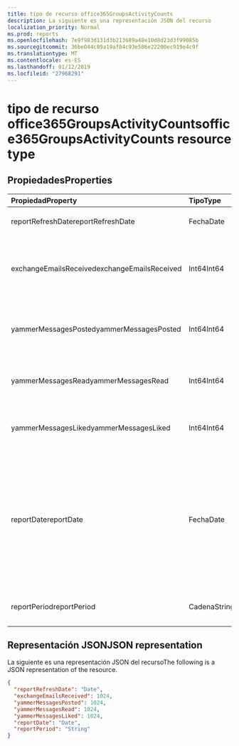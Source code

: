 ```yaml
---
title: tipo de recurso office365GroupsActivityCounts
description: La siguiente es una representación JSON del recurso
localization_priority: Normal
ms.prod: reports
ms.openlocfilehash: 7e9f983d131d3b213689a48e10d8d23d3f99085b
ms.sourcegitcommit: 36be044c89a19af84c93e586e22200ec919e4c9f
ms.translationtype: MT
ms.contentlocale: es-ES
ms.lasthandoff: 01/12/2019
ms.locfileid: "27968291"
---
```

# <a name="office365groupsactivitycounts-resource-type"></a><span data-ttu-id="73df2-103">tipo de recurso office365GroupsActivityCounts</span><span class="sxs-lookup"><span data-stu-id="73df2-103">office365GroupsActivityCounts resource type</span></span>

## <a name="properties"></a><span data-ttu-id="73df2-104">Propiedades</span><span class="sxs-lookup"><span data-stu-id="73df2-104">Properties</span></span>

| <span data-ttu-id="73df2-105">Propiedad</span><span class="sxs-lookup"><span data-stu-id="73df2-105">Property</span></span>               | <span data-ttu-id="73df2-106">Tipo</span><span class="sxs-lookup"><span data-stu-id="73df2-106">Type</span></span>   | <span data-ttu-id="73df2-107">Descripción</span><span class="sxs-lookup"><span data-stu-id="73df2-107">Description</span></span>                              |
| :--------------------- | :----- | ---------------------------------------- |
| <span data-ttu-id="73df2-108">reportRefreshDate</span><span class="sxs-lookup"><span data-stu-id="73df2-108">reportRefreshDate</span></span>      | <span data-ttu-id="73df2-109">Fecha</span><span class="sxs-lookup"><span data-stu-id="73df2-109">Date</span></span>   | <span data-ttu-id="73df2-110">La fecha más reciente del contenido.</span><span class="sxs-lookup"><span data-stu-id="73df2-110">The latest date of the content.</span></span>          |
| <span data-ttu-id="73df2-111">exchangeEmailsReceived</span><span class="sxs-lookup"><span data-stu-id="73df2-111">exchangeEmailsReceived</span></span> | <span data-ttu-id="73df2-112">Int64</span><span class="sxs-lookup"><span data-stu-id="73df2-112">Int64</span></span>  | <span data-ttu-id="73df2-113">El número de mensajes de correo electrónico recibidos por los buzones de grupo.</span><span class="sxs-lookup"><span data-stu-id="73df2-113">The number of emails received by Group mailboxes.</span></span> |
| <span data-ttu-id="73df2-114">yammerMessagesPosted</span><span class="sxs-lookup"><span data-stu-id="73df2-114">yammerMessagesPosted</span></span>   | <span data-ttu-id="73df2-115">Int64</span><span class="sxs-lookup"><span data-stu-id="73df2-115">Int64</span></span>  | <span data-ttu-id="73df2-116">El número de los mensajes enviados a grupos de Yammer.</span><span class="sxs-lookup"><span data-stu-id="73df2-116">The number of messages posted to Yammer groups.</span></span> |
| <span data-ttu-id="73df2-117">yammerMessagesRead</span><span class="sxs-lookup"><span data-stu-id="73df2-117">yammerMessagesRead</span></span>     | <span data-ttu-id="73df2-118">Int64</span><span class="sxs-lookup"><span data-stu-id="73df2-118">Int64</span></span>  | <span data-ttu-id="73df2-119">El número de mensajes leídos en grupos de Yammer.</span><span class="sxs-lookup"><span data-stu-id="73df2-119">The number of messages read in Yammer groups.</span></span> |
| <span data-ttu-id="73df2-120">yammerMessagesLiked</span><span class="sxs-lookup"><span data-stu-id="73df2-120">yammerMessagesLiked</span></span>    | <span data-ttu-id="73df2-121">Int64</span><span class="sxs-lookup"><span data-stu-id="73df2-121">Int64</span></span>  | <span data-ttu-id="73df2-122">El número de mensajes en grupos de Yammer.</span><span class="sxs-lookup"><span data-stu-id="73df2-122">The number of messages liked in Yammer groups.</span></span> |
| <span data-ttu-id="73df2-123">reportDate</span><span class="sxs-lookup"><span data-stu-id="73df2-123">reportDate</span></span>             | <span data-ttu-id="73df2-124">Fecha</span><span class="sxs-lookup"><span data-stu-id="73df2-124">Date</span></span>   | <span data-ttu-id="73df2-125">La fecha en la que un número de mensajes de correo electrónico se han enviado a un buzón de grupo o un número de mensajes se contabilizaron, leer o gustado en un grupo de Yammer</span><span class="sxs-lookup"><span data-stu-id="73df2-125">The date on which a number of emails were sent to a group mailbox or a number of messages were posted, read, or liked in a Yammer group</span></span> |
| <span data-ttu-id="73df2-126">reportPeriod</span><span class="sxs-lookup"><span data-stu-id="73df2-126">reportPeriod</span></span>           | <span data-ttu-id="73df2-127">Cadena</span><span class="sxs-lookup"><span data-stu-id="73df2-127">String</span></span> | <span data-ttu-id="73df2-128">El número de días que cubre el informe.</span><span class="sxs-lookup"><span data-stu-id="73df2-128">The number of days the report covers.</span></span>    |

## <a name="json-representation"></a><span data-ttu-id="73df2-129">Representación JSON</span><span class="sxs-lookup"><span data-stu-id="73df2-129">JSON representation</span></span>

<span data-ttu-id="73df2-130">La siguiente es una representación JSON del recurso</span><span class="sxs-lookup"><span data-stu-id="73df2-130">The following is a JSON representation of the resource.</span></span>

<!-- {
  "blockType": "resource",
  "@odata.type": "microsoft.graph.office365GroupsActivityCounts"
} -->

```json
{
  "reportRefreshDate": "Date", 
  "exchangeEmailsReceived": 1024, 
  "yammerMessagesPosted": 1024, 
  "yammerMessagesRead": 1024, 
  "yammerMessagesLiked": 1024, 
  "reportDate": "Date", 
  "reportPeriod": "String"
}
```
